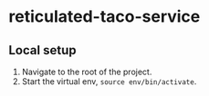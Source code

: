 # reticulated-taco-service

## Local setup

1. Navigate to the root of the project.
2. Start the virtual env, `source env/bin/activate`.
